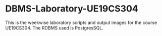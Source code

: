 # DBMS-Laboratory-UE19CS304

This is the weekwise laboratory scripts and output images for the course UE19CS304.
The RDBMS used is PostgresSQL.
